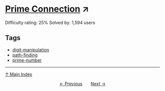 # [Prime Connection](https://projecteuler.net/problem=425) ↗️

Difficulty rating: 25%
Solved by: 1,594 users
## Tags

- [digit-manipulation](../tags/digit-manipulation.md)
- [path-finding](../tags/path-finding.md)
- [prime-number](../tags/prime-number.md)



---

[↑ Main Index](../README.md)


<div align=center><a href='424.md'>← Previous</a> &nbsp;&nbsp; &nbsp;&nbsp;  <a href='426.md'>Next →</a></div>

